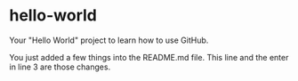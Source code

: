 # hello-world
Your "Hello World" project to learn how to use GitHub.

You just added a few things into the README.md file. This line and the enter in line 3 are those changes.
